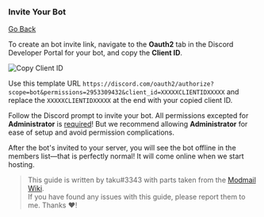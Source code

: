 ### Invite Your Bot

[Go Back](/)

To create an bot invite link, navigate to the **Oauth2** tab in the Discord Developer Portal for your bot, and copy the **Client ID**.

![Copy Client ID](https://i.imgur.com/7NtSmig.png)

Use this template URL `https://discord.com/oauth2/authorize?scope=bot&permissions=2953309432&client_id=XXXXXCLIENTIDXXXXX` and replace the `XXXXXCLIENTIDXXXXX` at the end with your copied client ID.

Follow the Discord prompt to invite your bot. All permissions excepted for **Administrator** is <u>required</u>! But we recommend allowing **Administrator** for ease of setup and avoid permission complications.

After the bot's invited to your server, you will see the bot offline in the members list—that is perfectly normal! It will come online when we start hosting.


> This guide is written by taku#3343 with parts taken from the [Modmail Wiki](https://github.com/kyb3r/modmail/wiki/Installation).<br>
> If you have found any issues with this guide, please report them to me. Thanks ❤️!
